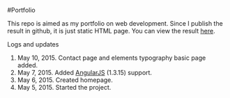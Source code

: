 #Portfolio

This repo is aimed as my portfolio on web development. Since I publish the result in github, it is just static HTML page. You can view the result [here](http://forddyce.github.io/portfolio/).

Logs and updates

1. May 10, 2015. Contact page and elements typography basic page added.
2. May 7, 2015. Added [AngularJS](https://angularjs.org/) (1.3.15) support.
3. May 6, 2015. Created homepage.
4. May 5, 2015. Started the project.